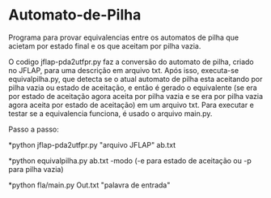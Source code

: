 # Automato-de-Pilha
Programa para provar equivalencias entre os automatos de pilha que acietam por estado final e os que aceitam por pilha vazia.

O codigo jflap-pda2utfpr.py faz a conversão do automato de pilha, criado no JFLAP, para uma descrição em arquivo txt. Após isso, executa-se equivalpilha.py, que detecta se o atual automato de pilha esta aceitando por pilha vazia ou estado de aceitação, e então é gerado o equivalente (se era por estado de aceitação agora aceita por pilha vazia e se era por pilha vazia agora aceita por estado de aceitação) em um arquivo txt. Para executar e testar se a equivalencia funciona, é usado o arquivo main.py.

Passo a passo:

*python jflap-pda2utfpr.py "arquivo JFLAP" ab.txt

*python equivalpilha.py ab.txt -modo (-e para estado de aceitação ou -p para pilha vazia)

*python fla/main.py Out.txt "palavra de entrada"
